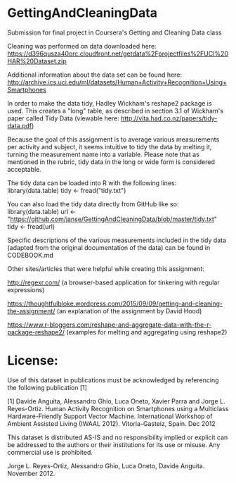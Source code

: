# GettingAndCleaningData
Submission for final project in Coursera's Getting and Cleaning Data class

Cleaning was performed on data downloaded here:  
https://d396qusza40orc.cloudfront.net/getdata%2Fprojectfiles%2FUCI%20HAR%20Dataset.zip

Additional information about the data set can be found here: 
http://archive.ics.uci.edu/ml/datasets/Human+Activity+Recognition+Using+Smartphones

In order to make the data tidy, Hadley Wickham's reshape2 package is used. This creates a "long" table, as described in section 3.1 of Wickham's paper called Tidy Data (viewable here: http://vita.had.co.nz/papers/tidy-data.pdf)

Because the goal of this assignment is to average various measurements per activity and subject, it seems intuitive to tidy the data by melting it, turning the measurement name into a variable. Please note that as mentioned in the rubric, tidy data in the long or wide form is considered acceptable.

The tidy data can be loaded into R with the following lines:
library(data.table)
tidy <- fread("tidy.txt")

You can also load the tidy data directly from GitHub like so:
library(data.table)
url <- "https://github.com/janse/GettingAndCleaningData/blob/master/tidy.txt"
tidy <- fread(url)

Specific descriptions of the various measurements included in the tidy data (adapted from the original documentation of the data) can be found in CODEBOOK.md

Other sites/articles that were helpful while creating this assignment:

http://regexr.com/ (a browser-based application for tinkering with regular expressions)

https://thoughtfulbloke.wordpress.com/2015/09/09/getting-and-cleaning-the-assignment/ (an explanation of the assignment by David Hood)

https://www.r-bloggers.com/reshape-and-aggregate-data-with-the-r-package-reshape2/  (examples for melting and aggregating using reshape2)


License:
========
Use of this dataset in publications must be acknowledged by referencing the following publication [1] 

[1] Davide Anguita, Alessandro Ghio, Luca Oneto, Xavier Parra and Jorge L. Reyes-Ortiz. Human Activity Recognition on Smartphones using a Multiclass Hardware-Friendly Support Vector Machine. International Workshop of Ambient Assisted Living (IWAAL 2012). Vitoria-Gasteiz, Spain. Dec 2012

This dataset is distributed AS-IS and no responsibility implied or explicit can be addressed to the authors or their institutions for its use or misuse. Any commercial use is prohibited.

Jorge L. Reyes-Ortiz, Alessandro Ghio, Luca Oneto, Davide Anguita. November 2012.